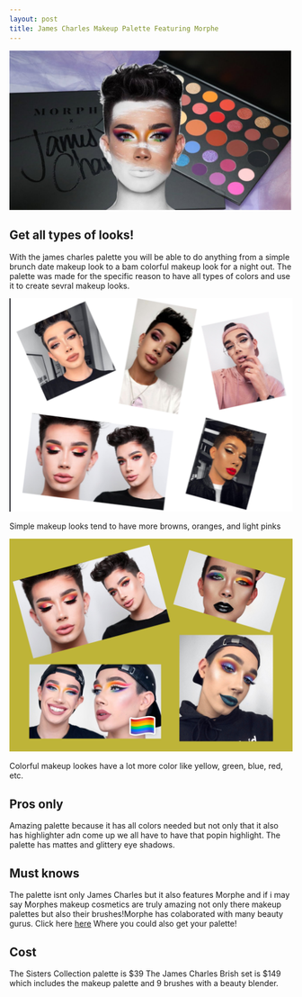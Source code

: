 ```yaml
---
layout: post
title: James Charles Makeup Palette Featuring Morphe
---
```



![Jamesc](/images/jamesc.jpg)


## Get all types of looks!
With the james charles palette you will be able to do anything from a simple brunch date makeup look to a bam colorful makeup look for a night out. The palette was made for the specific reason to have all types of colors and use it to create sevral makeup looks. 
 
![james](/images/james.png)

Simple makeup looks tend to have more browns, oranges, and light pinks

![color](/images/color.jpg)

Colorful makeup lookes have a lot more color like yellow, green, blue, red, etc.

## Pros only
Amazing palette because it has all colors needed but not only that it also has highlighter adn come up we all have to have that popin highlight. The palette has mattes and glittery eye shadows.

## Must knows
The palette isnt only James Charles but it also features Morphe and if i may say Morphes makeup cosmetics are truly amazing not only there makeup palettes but also their brushes!Morphe has colaborated with many beauty gurus. Click here
[here](https://www.morphebrushes.com/)
Where you could also get your palette!

## Cost
The Sisters Collection palette is $39 
The James Charles Brish set is $149 which includes the makeup palette and 9 brushes with a beauty blender.
